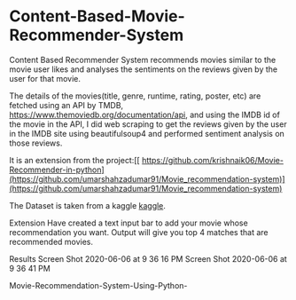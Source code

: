 # Content-Based-Movie-Recommender-System
Content Based Recommender System recommends movies similar to the movie user likes and analyses the sentiments on the reviews given by the user for that movie.

The details of the movies(title, genre, runtime, rating, poster, etc) are fetched using an API by TMDB, https://www.themoviedb.org/documentation/api, and using the IMDB id of the movie in the API, I did web scraping to get the reviews given by the user in the IMDB site using beautifulsoup4 and performed sentiment analysis on those reviews.



It is an extension from the project:[[ https://github.com/krishnaik06/Movie-Recommender-in-python](https://github.com/umarshahzadumar91/Movie_recommendation-system)](https://github.com/umarshahzadumar91/Movie_recommendation-system)

The Dataset is taken from a kaggle [kaggle](https://www.kaggle.com/datasets/tmdb/tmdb-movie-metadata/data
).

Extension
Have created a text input bar to add your movie whose recommendation you want. Output will give you top 4 matches that are recommended movies.

Results
Screen Shot 2020-06-06 at 9 36 16 PM Screen Shot 2020-06-06 at 9 36 41 PM

Movie-Recommendation-System-Using-Python-
